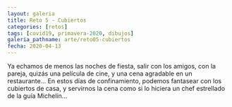 ```yaml
---
layout: galeria
title: Reto 5 - Cubiertos
categories: [retos]
tags: [covid19, primavera-2020, dibujos]
galeria_pathname: arte/reto05-cubiertos
fecha: 2020-04-13
---
```


Ya echamos de menos las noches de fiesta, salir con los amigos, con la pareja, quizás una película de cine, y una cena agradable en un restaurante... En estos días de confinamiento, podemos fantasear con los cubiertos de casa, y servirnos la cena como si lo hiciera un chef estrellado de la guía Michelín...

